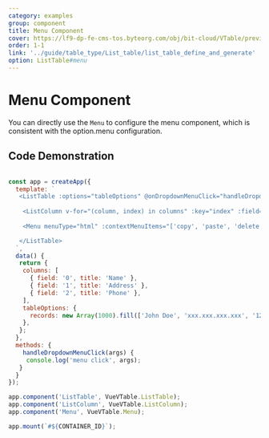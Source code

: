 ```yaml
---
category: examples
group: component
title: Menu Component
cover: https://lf9-dp-fe-cms-tos.byteorg.com/obj/bit-cloud/VTable/preview/vue-menu.png
order: 1-1
link: '../guide/table_type/List_table/list_table_define_and_generate'
option: ListTable#menu
---
```


# Menu Component

You can directly use the `Menu` to configure the menu component, which is consistent with the option.menu configuration.

## Code Demonstration
```javascript livedemo template=vtable-vue

const app = createApp({
  template: `
   <ListTable :options="tableOptions" @onDropdownMenuClick="handleDropdownMenuClick">
    
    <ListColumn v-for="(column, index) in columns" :key="index" :field="column.field" :title="column.title" />
    
    <Menu menuType="html" :contextMenuItems="['copy', 'paste', 'delete', '...']" />

   </ListTable>
  `,
  data() {
   return {
    columns: [
      { field: '0', title: 'Name' },        
      { field: '1', title: 'Address' },
      { field: '2', title: 'Phone' },
    ],
    tableOptions: {
      records: new Array(1000).fill(['John Doe', 'xxx.xxx.xxx.xxx', '12345678901']),
    },
   };
  },
  methods: {
    handleDropdownMenuClick(args) {
     console.log('menu click', args);
   }
  }
});

app.component('ListTable', VueVTable.ListTable);
app.component('ListColumn', VueVTable.ListColumn);
app.component('Menu', VueVTable.Menu);

app.mount(`#${CONTAINER_ID}`);